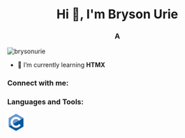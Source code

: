 <h1 align="center">Hi 👋, I'm Bryson Urie</h1>
<h3 align="center">A</h3>

<p align="left"> <img src="https://komarev.com/ghpvc/?username=brysonurie&label=Profile%20views&color=0e75b6&style=flat" alt="brysonurie" /> </p>

- 🌱 I’m currently learning **HTMX**

<h3 align="left">Connect with me:</h3>
<p align="left">
</p>

<h3 align="left">Languages and Tools:</h3>
<p align="left"> <a href="https://www.cprogramming.com/" target="_blank" rel="noreferrer"> <img src="https://raw.githubusercontent.com/devicons/devicon/master/icons/c/c-original.svg" alt="c" width="40" height="40"/> </a> </p>
